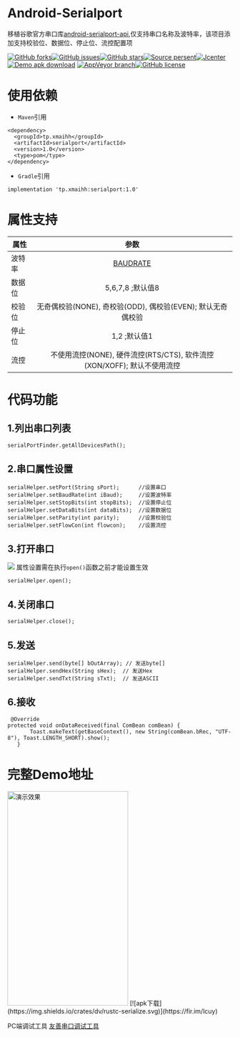 <!--[![](https://github.com/xmaihh/Android-Serialport/raw/master/art/logo.png)](https://code.google.com/archive/p/android-serialport-api/)-->
# Android-Serialport
移植谷歌官方串口库[android-serialport-api](https://code.google.com/archive/p/android-serialport-api/),仅支持串口名称及波特率，该项目添加支持校验位、数据位、停止位、流控配置项

<!--<img src="https://github.com/xmaihh/Android-Serialport/raw/master/art/compile_env.png" width="80%" height="80%" align="middle" alt="编译环境"/>-->


[![GitHub forks](https://img.shields.io/github/forks/xmaihh/Android-Serialport.svg)](https://github.com/xmaihh/Android-Serialport/network)[![GitHub issues](https://img.shields.io/github/issues/xmaihh/Android-Serialport.svg)](https://github.com/xmaihh/Android-Serialport/issues)[![GitHub stars](https://img.shields.io/github/stars/xmaihh/Android-Serialport.svg)](https://github.com/xmaihh/Android-Serialport/stargazers)[![Source persent](https://img.shields.io/badge/Java-73.2%25-brightgreen.svg)](https://github.com/xmaihh/Android-Serialport/search?l=C)[![Jcenter](https://img.shields.io/badge/jcenter-1.0-brightgreen.svg)](https://bintray.com/xmaihh/maven/serialport)[![Demo apk download](https://img.shields.io/crates/dv/rustc-serialize.svg)](https://fir.im/lcuy)
[![AppVeyor branch](https://img.shields.io/appveyor/ci/:user/:repo/:branch.svg)](https://github.com/xmaihh/Android-Serialport/tree/master)[![GitHub license](https://img.shields.io/github/license/xmaihh/Android-Serialport.svg)](https://github.com/xmaihh/Android-Serialport)


# 使用依赖
- `Maven`引用
```
<dependency>
  <groupId>tp.xmaihh</groupId>
  <artifactId>serialport</artifactId>
  <version>1.0</version>
  <type>pom</type>
</dependency>
```
- `Gradle`引用
```
implementation 'tp.xmaihh:serialport:1.0'
```
# 属性支持
| 属性 | 参数|
| --- |  :---: |
|波特率 | [BAUDRATE](https://github.com/xmaihh/Android-Serialport/blob/master/serialport/src/main/java/android_serialport_api/SerialPort.java) |
|数据位 |5,6,7,8 ;默认值8|
|校验位 |无奇偶校验(NONE), 奇校验(ODD), 偶校验(EVEN); 默认无奇偶校验|
| 停止位| 1,2 ;默认值1 |
|流控 |不使用流控(NONE), 硬件流控(RTS/CTS), 软件流控(XON/XOFF); 默认不使用流控|
# 代码功能
## 1.列出串口列表
```
serialPortFinder.getAllDevicesPath();
```
## 2.串口属性设置
```
serialHelper.setPort(String sPort);      //设置串口
serialHelper.setBaudRate(int iBaud);     //设置波特率
serialHelper.setStopBits(int stopBits);  //设置停止位
serialHelper.setDataBits(int dataBits);  //设置数据位
serialHelper.setParity(int parity);      //设置校验位
serialHelper.setFlowCon(int flowcon);    //设置流控
```
## 3.打开串口
[![](https://img.shields.io/badge/warning-%09%20admonition-yellow.svg)](https://github.com/xmaihh/Android-Serialport)
属性设置需在执行`open()`函数之前才能设置生效
```
serialHelper.open();
```
## 4.关闭串口
```
serialHelper.close();
```
## 5.发送
```
serialHelper.send(byte[] bOutArray); // 发送byte[]
serialHelper.sendHex(String sHex);  // 发送Hex
serialHelper.sendTxt(String sTxt);  // 发送ASCII
```
## 6.接收
```
 @Override
protected void onDataReceived(final ComBean comBean) {
       Toast.makeText(getBaseContext(), new String(comBean.bRec, "UTF-8"), Toast.LENGTH_SHORT).show();
   }
```
# 完整Demo地址
<img src="https://github.com/xmaihh/Android-Serialport/raw/master/art/screen.png" width="270" height="480" alt="演示效果"/>
[![apk下载](https://img.shields.io/crates/dv/rustc-serialize.svg)](https://fir.im/lcuy)

PC端调试工具 [友善串口调试工具](https://github.com/xmaihh/Android-Serialport/raw/master/serial_port_utility_latest.exe)
